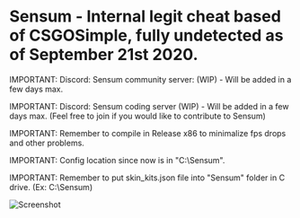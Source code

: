 # Sensum - Internal legit cheat based of CSGOSimple, fully undetected as of September 21st 2020.
IMPORTANT: Discord: Sensum community server: (WIP) - Will be added in a few days max.

IMPORTANT: Discord: Sensum coding server (WIP) - Will be added in a few days max. (Feel free to join if you would like to contribute to Sensum)

IMPORTANT: Remember to compile in Release x86 to minimalize fps drops and other problems.

IMPORTANT: Config location since now is in "C:\\Sensum".

IMPORTANT: Remember to put skin_kits.json file into "Sensum" folder in C drive. (Ex: C:\\Sensum)

![Screenshot](https://i.imgur.com/Jwo5jnZ.png)




